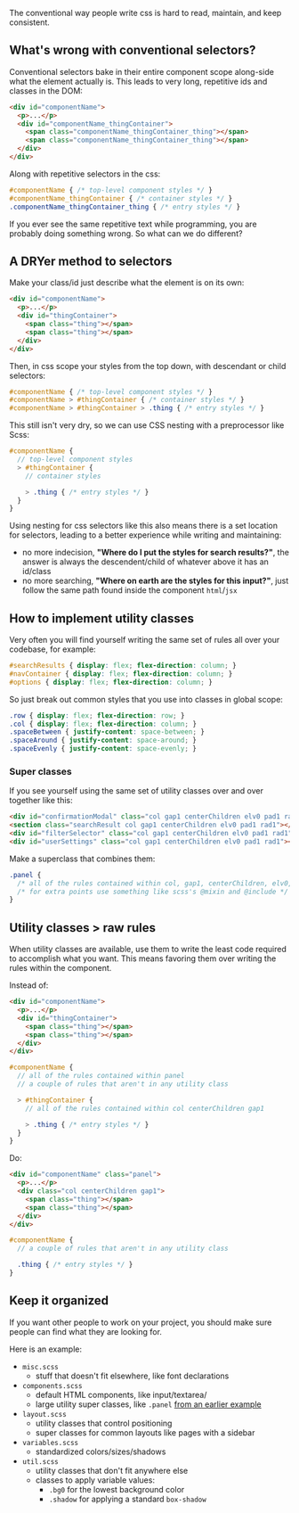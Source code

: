 The conventional way people write css is hard to read, maintain, and keep consistent.

## What's wrong with conventional selectors?
Conventional selectors bake in their entire component scope along-side what the element actually is.
This leads to very long, repetitive ids and classes in the DOM:
```html
<div id="componentName">
  <p>...</p>
  <div id="componentName_thingContainer">
    <span class="componentName_thingContainer_thing"></span>
    <span class="componentName_thingContainer_thing"></span>
  </div>
</div>
```

Along with repetitive selectors in the css:
```css
#componentName { /* top-level component styles */ }
#componentName_thingContainer { /* container styles */ }
.componentName_thingContainer_thing { /* entry styles */ }
```

If you ever see the same repetitive text while programming, you are probably doing something wrong.
So what can we do different?

## A DRYer method to selectors
Make your class/id just describe what the element is on its own:
```html
<div id="componentName">
  <p>...</p>
  <div id="thingContainer">
    <span class="thing"></span>
    <span class="thing"></span>
  </div>
</div>
```

Then, in css scope your styles from the top down, with descendant or child selectors:
```css
#componentName { /* top-level component styles */ }
#componentName > #thingContainer { /* container styles */ }
#componentName > #thingContainer > .thing { /* entry styles */ }
```

This still isn't very dry, so we can use CSS nesting with a preprocessor like Scss:
```scss
#componentName {
  // top-level component styles
  > #thingContainer {
    // container styles

    > .thing { /* entry styles */ }
  }
}
```

Using nesting for css selectors like this also means there is a set location for selectors, leading to a better experience while writing and maintaining:
- no more indecision, **"Where do I put the styles for search results?"**, the answer is always the descendent/child of whatever above it has an id/class
- no more searching, **"Where on earth are the styles for this input?"**, just follow the same path found inside the component `html`/`jsx`

## How to implement utility classes
Very often you will find yourself writing the same set of rules all over your codebase, for example:
```css
#searchResults { display: flex; flex-direction: column; }
#navContainer { display: flex; flex-direction: column; }
#options { display: flex; flex-direction: column; }
```

So just break out common styles that you use into classes in global scope:
```css
.row { display: flex; flex-direction: row; }
.col { display: flex; flex-direction: column; }
.spaceBetween { justify-content: space-between; }
.spaceAround { justify-content: space-around; }
.spaceEvenly { justify-content: space-evenly; }
```

### Super classes
If you see yourself using the same set of utility classes over and over together like this:
```html
<div id="confirmationModal" class="col gap1 centerChildren elv0 pad1 rad1"></div>
<section class="searchResult col gap1 centerChildren elv0 pad1 rad1"></section>
<div id="filterSelector" class="col gap1 centerChildren elv0 pad1 rad1"></div>
<div id="userSettings" class="col gap1 centerChildren elv0 pad1 rad1"></div>
```

Make a superclass that combines them:
```css
.panel {
  /* all of the rules contained within col, gap1, centerChildren, elv0, pad1, and rad1 */
  /* for extra points use something like scss's @mixin and @include */
}
```

## Utility classes > raw rules
When utility classes are available, use them to write the least code required to accomplish what you want.
This means favoring them over writing the rules within the component.

Instead of:
```html
<div id="componentName">
  <p>...</p>
  <div id="thingContainer">
    <span class="thing"></span>
    <span class="thing"></span>
  </div>
</div>
```
```scss
#componentName {
  // all of the rules contained within panel
  // a couple of rules that aren't in any utility class

  > #thingContainer {
    // all of the rules contained within col centerChildren gap1

    > .thing { /* entry styles */ }
  }
}
```

Do:
```html
<div id="componentName" class="panel">
  <p>...</p>
  <div class="col centerChildren gap1">
    <span class="thing"></span>
    <span class="thing"></span>
  </div>
</div>
```
```scss
#componentName {
  // a couple of rules that aren't in any utility class

  .thing { /* entry styles */ }
}
```

## Keep it organized
If you want other people to work on your project, you should make sure people can find what they are looking for.

Here is an example:
- `misc.scss`
  - stuff that doesn't fit elsewhere, like font declarations
- `components.scss`
  - default HTML components, like input/textarea/
  - large utility super classes, like `.panel` [from an earlier example](#super-classes)
- `layout.scss`
  - utility classes that control positioning
  - super classes for common layouts like pages with a sidebar
- `variables.scss`
  - standardized colors/sizes/shadows
- `util.scss`
  - utility classes that don't fit anywhere else
  - classes to apply variable values:
    - `.bg0` for the lowest background color
    - `.shadow` for applying a standard `box-shadow`